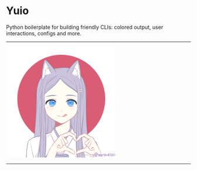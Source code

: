 # Yuio

Python boilerplate for building friendly CLIs: colored output, user interactions, configs and more.

---

![A light-purple-haired catgirl smiling at you and showing heart with her hands](./.github/yuio_small.png "Picture of Yuio")

---
